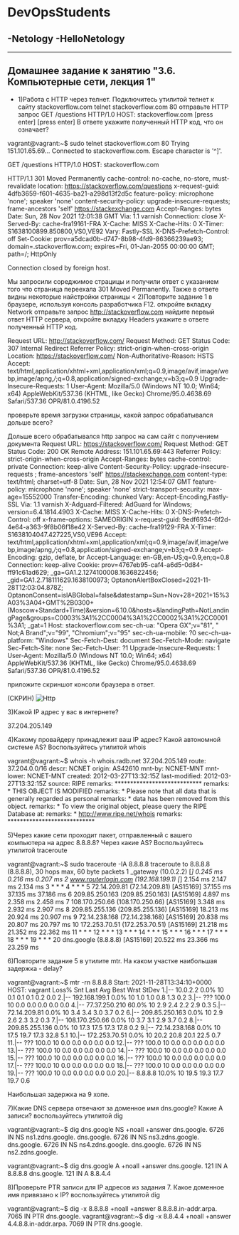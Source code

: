 # DevOpsStudents
-Netology
-HelloNetology
-
-------------------------------------------------------------------
Домашнее задание к занятию "3.6. Компьютерные сети, лекция 1"
-------------------------------------------------------------------
- 1)Работа c HTTP через телнет.
Подключитесь утилитой телнет к сайту stackoverflow.com telnet stackoverflow.com 80
отправьте HTTP запрос
GET /questions HTTP/1.0
HOST: stackoverflow.com
[press enter]
[press enter]
В ответе укажите полученный HTTP код, что он означает?
> 
vagrant@vagrant:~$ sudo telnet stackoverflow.com 80
Trying 151.101.65.69...
Connected to stackoverflow.com.
Escape character is '^]'.
 

GET /questions HTTP/1.0
HOST: stackoverflow.com

HTTP/1.1 301 Moved Permanently
cache-control: no-cache, no-store, must-revalidate
location: https://stackoverflow.com/questions
x-request-guid: 4dfb3659-f601-4635-ba21-a298d13f2d5c
feature-policy: microphone 'none'; speaker 'none'
content-security-policy: upgrade-insecure-requests; frame-ancestors 'self' https://stackexchange.com
Accept-Ranges: bytes
Date: Sun, 28 Nov 2021 12:01:38 GMT
Via: 1.1 varnish
Connection: close
X-Served-By: cache-fra19161-FRA
X-Cache: MISS
X-Cache-Hits: 0
X-Timer: S1638100899.850800,VS0,VE92
Vary: Fastly-SSL
X-DNS-Prefetch-Control: off
Set-Cookie: prov=a5dcad0b-d747-8b98-4fd9-86366239ae93; domain=.stackoverflow.com; expires=Fri, 01-Jan-2055 00:00:00 GMT; path=/; HttpOnly

Connection closed by foreign host.

Мы запросили сореджимое страцицы и получили ответ с указанием того что страница переехала 301 Moved Permanently.
Также в ответе видны некоторые найстройки страницы
<
2)Повторите задание 1 в браузере, используя консоль разработчика F12.
откройте вкладку Network
отправьте запрос http://stackoverflow.com
найдите первый ответ HTTP сервера, откройте вкладку Headers
укажите в ответе полученный HTTP код.

Request URL: http://stackoverflow.com/
Request Method: GET
Status Code: 307 Internal Redirect
Referrer Policy: strict-origin-when-cross-origin
Location: https://stackoverflow.com/
Non-Authoritative-Reason: HSTS
Accept: text/html,application/xhtml+xml,application/xml;q=0.9,image/avif,image/webp,image/apng,*/*;q=0.8,application/signed-exchange;v=b3;q=0.9
Upgrade-Insecure-Requests: 1
User-Agent: Mozilla/5.0 (Windows NT 10.0; Win64; x64) AppleWebKit/537.36 (KHTML, like Gecko) Chrome/95.0.4638.69 Safari/537.36 OPR/81.0.4196.52

проверьте время загрузки страницы, какой запрос обрабатывался дольше всего?

Дольше всего обрабатывался http запрос на сам сайт с получением документа
Request URL: https://stackoverflow.com/
Request Method: GET
Status Code: 200 OK
Remote Address: 151.101.65.69:443
Referrer Policy: strict-origin-when-cross-origin
Accept-Ranges: bytes
cache-control: private
Connection: keep-alive
Content-Security-Policy: upgrade-insecure-requests ; frame-ancestors 'self' https://stackexchange.com
content-type: text/html; charset=utf-8
Date: Sun, 28 Nov 2021 12:54:07 GMT
feature-policy: microphone 'none'; speaker 'none'
strict-transport-security: max-age=15552000
Transfer-Encoding: chunked
Vary: Accept-Encoding,Fastly-SSL
Via: 1.1 varnish
X-Adguard-Filtered: AdGuard for Windows; version=6.4.1814.4903
X-Cache: MISS
X-Cache-Hits: 0
X-DNS-Prefetch-Control: off
x-frame-options: SAMEORIGIN
x-request-guid: 9edf6934-6f2d-4e64-a363-9f8b06f18e42
X-Served-By: cache-fra19129-FRA
X-Timer: S1638104047.427225,VS0,VE96
Accept: text/html,application/xhtml+xml,application/xml;q=0.9,image/avif,image/webp,image/apng,*/*;q=0.8,application/signed-exchange;v=b3;q=0.9
Accept-Encoding: gzip, deflate, br
Accept-Language: en-GB,en-US;q=0.9,en;q=0.8
Connection: keep-alive
Cookie: prov=4767eb95-caf4-a6d5-0d84-ff91c61ad629; _ga=GA1.2.1274100008.1636822456; _gid=GA1.2.718111629.1638100973; OptanonAlertBoxClosed=2021-11-28T12:03:04.878Z; OptanonConsent=isIABGlobal=false&datestamp=Sun+Nov+28+2021+15%3A03%3A04+GMT%2B0300+(Moscow+Standard+Time)&version=6.10.0&hosts=&landingPath=NotLandingPage&groups=C0003%3A1%2CC0004%3A1%2CC0002%3A1%2CC0001%3A1; _gat=1
Host: stackoverflow.com
sec-ch-ua: "Opera GX";v="81", " Not;A Brand";v="99", "Chromium";v="95"
sec-ch-ua-mobile: ?0
sec-ch-ua-platform: "Windows"
Sec-Fetch-Dest: document
Sec-Fetch-Mode: navigate
Sec-Fetch-Site: none
Sec-Fetch-User: ?1
Upgrade-Insecure-Requests: 1
User-Agent: Mozilla/5.0 (Windows NT 10.0; Win64; x64) AppleWebKit/537.36 (KHTML, like Gecko) Chrome/95.0.4638.69 Safari/537.36 OPR/81.0.4196.52

приложите скриншот консоли браузера в ответ.

(СКРИН)
![Http](https://user-images.githubusercontent.com/92779046/143771759-ca27eaac-116a-4a62-8050-725c44c25910.PNG)

3)Какой IP адрес у вас в интернете?

37.204.205.149

4)Какому провайдеру принадлежит ваш IP адрес? Какой автономной системе AS? Воспользуйтесь утилитой whois

vagrant@vagrant:~$ whois -h whois.radb.net 37.204.205.149
route:          37.204.0.0/16
descr:          NCNET
origin:         AS42610
mnt-by:         NCNET-MNT
mnt-lower:      NCNET-MNT
created:        2012-03-27T13:32:15Z
last-modified:  2012-03-27T13:32:15Z
source:         RIPE
remarks:        ****************************
remarks:        * THIS OBJECT IS MODIFIED
remarks:        * Please note that all data that is generally regarded as personal
remarks:        * data has been removed from this object.
remarks:        * To view the original object, please query the RIPE Database at:
remarks:        * http://www.ripe.net/whois
remarks:        ****************************

5)Через какие сети проходит пакет, отправленный с вашего компьютера на адрес 8.8.8.8? Через какие AS? 
Воспользуйтесь утилитой traceroute

vagrant@vagrant:~$ sudo traceroute -IA 8.8.8.8
traceroute to 8.8.8.8 (8.8.8.8), 30 hops max, 60 byte packets
 1  _gateway (10.0.2.2) [*]  0.245 ms  0.216 ms  0.207 ms
 2  www.routerlogin.com (192.168.199.1) [*]  2.154 ms  2.147 ms  2.134 ms
 3  * * *
 4  * * *
 5  72.14.209.81 (72.14.209.81) [AS15169]  37.155 ms  37.135 ms  37.186 ms
 6  209.85.250.163 (209.85.250.163) [AS15169]  4.897 ms  2.358 ms  2.458 ms
 7  108.170.250.66 (108.170.250.66) [AS15169]  3.348 ms  2.932 ms  2.907 ms
 8  209.85.255.136 (209.85.255.136) [AS15169]  18.213 ms  20.924 ms  20.907 ms
 9  72.14.238.168 (72.14.238.168) [AS15169]  20.838 ms  20.807 ms  20.797 ms
10  172.253.70.51 (172.253.70.51) [AS15169]  21.218 ms  21.352 ms  22.362 ms
11  * * *
12  * * *
13  * * *
14  * * *
15  * * *
16  * * *
17  * * *
18  * * *
19  * * *
20  dns.google (8.8.8.8) [AS15169]  20.522 ms  23.366 ms  23.259 ms

6)Повторите задание 5 в утилите mtr. На каком участке наибольшая задержка - delay?

vagrant@vagrant:~$ mtr -rn 8.8.8.8
Start: 2021-11-28T13:34:10+0000
HOST: vagrant                     Loss%   Snt   Last   Avg  Best  Wrst StDev
  1.|-- 10.0.2.2                   0.0%    10    0.1   0.1   0.1   0.2   0.0
  2.|-- 192.168.199.1              0.0%    10    1.0   1.0   0.8   1.3   0.2
  3.|-- ???                       100.0    10    0.0   0.0   0.0   0.0   0.0
  4.|-- 77.37.250.210             60.0%    10    2.9   2.4   2.2   2.9   0.3
  5.|-- 72.14.209.81               0.0%    10    3.4   3.4   3.0   3.7   0.2
  6.|-- 209.85.250.163             0.0%    10    2.9   2.6   2.3   3.2   0.3
  7.|-- 108.170.250.66             0.0%    10    3.7   3.1   2.9   3.7   0.2
  8.|-- 209.85.255.136             0.0%    10   17.3  17.5  17.3  17.8   0.2
  9.|-- 72.14.238.168              0.0%    10   17.5  19.7  17.3  32.8   5.1
 10.|-- 172.253.70.51              0.0%    10   20.2  20.8  20.1  22.5   0.7
 11.|-- ???                       100.0    10    0.0   0.0   0.0   0.0   0.0
 12.|-- ???                       100.0    10    0.0   0.0   0.0   0.0   0.0
 13.|-- ???                       100.0    10    0.0   0.0   0.0   0.0   0.0
 14.|-- ???                       100.0    10    0.0   0.0   0.0   0.0   0.0
 15.|-- ???                       100.0    10    0.0   0.0   0.0   0.0   0.0
 16.|-- ???                       100.0    10    0.0   0.0   0.0   0.0   0.0
 17.|-- ???                       100.0    10    0.0   0.0   0.0   0.0   0.0
 18.|-- ???                       100.0    10    0.0   0.0   0.0   0.0   0.0
 19.|-- ???                       100.0    10    0.0   0.0   0.0   0.0   0.0
 20.|-- 8.8.8.8                   10.0%    10   19.5  19.3  17.7  19.7   0.6

Наибольшая задержка на 9 хопе.

7)Какие DNS сервера отвечают за доменное имя dns.google? Какие A записи? воспользуйтесь утилитой dig

vagrant@vagrant:~$ dig dns.google NS +noall +answer
dns.google.             6726    IN      NS      ns1.zdns.google.
dns.google.             6726    IN      NS      ns3.zdns.google.
dns.google.             6726    IN      NS      ns4.zdns.google.
dns.google.             6726    IN      NS      ns2.zdns.google.

vagrant@vagrant:~$ dig dns.google A +noall +answer
dns.google.             121     IN      A       8.8.8.8
dns.google.             121     IN      A       8.8.4.4

8)Проверьте PTR записи для IP адресов из задания 7. Какое доменное имя привязано к IP? воспользуйтесь утилитой dig

vagrant@vagrant:~$ dig -x 8.8.8.8 +noall +answer
8.8.8.8.in-addr.arpa.   7065    IN      PTR     dns.google.
vagrant@vagrant:~$ dig -x 8.8.4.4 +noall +answer
4.4.8.8.in-addr.arpa.   7069    IN      PTR     dns.google.
